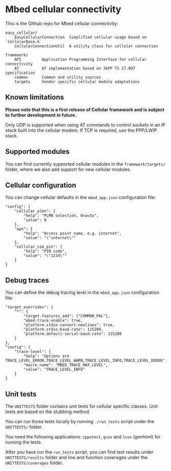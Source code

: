 # Mbed cellular connectivity

This is the Github repo for Mbed cellular connectivity:

    easy_cellular/
        EasyCellularConnection  Simplified cellular usage based on `CellularBase.h`
        CellularConnectionUtil  A utility class for cellular connection

    framework/
        API         Application Programming Interface for cellular connectivity
        AT          AT implementation based on 3GPP TS 27.007 specification
        common      Common and utility sources
        targets     Vendor specific cellular module adaptations

## Known limitations

**Please note that this is a first release of Cellular framework and is subject to further development in future.**

Only UDP is supported when using AT commands to control sockets in an IP stack built into the cellular modem. If TCP is required, use the PPP/LWIP stack.

## Supported modules

You can find currently supported cellular modules in the `framework/targets/` folder, where we also add support for new cellular modules.

## Cellular configuration

You can change cellular defaults in the `mbed_app.json` configuration file:

    "config": {
        "cellular_plmn": {
            "help": "PLMN selection, 0=auto",
            "value": 0
        },
        "apn": {
            "help": "Access point name, e.g. internet",
            "value": "\"internet\""
        },
        "cellular_sim_pin": {
            "help": "PIN code",
            "value": "\"1234\""
        }
    }

## Debug traces

You can define the debug tracing level in the `mbed_app.json` configuration file:

    "target_overrides": {
        "*": {
            "target.features_add": ["COMMON_PAL"],
            "mbed-trace.enable": true,
            "platform.stdio-convert-newlines": true,
            "platform.stdio-baud-rate": 115200,
            "platform.default-serial-baud-rate": 115200
        }
    },
    "config": {
        "trace-level": {
            "help": "Options are TRACE_LEVEL_ERROR,TRACE_LEVEL_WARN,TRACE_LEVEL_INFO,TRACE_LEVEL_DEBUG",
            "macro_name": "MBED_TRACE_MAX_LEVEL",
            "value": "TRACE_LEVEL_INFO"
        }
    }

## Unit tests

The `UNITTESTS` folder contains unit tests for cellular specific classes. Unit tests are based on the stubbing method.

You can run those tests locally by running `./run_tests` script under the `UNITTESTS/` folder.

You need the following applications: `cpputest`, `gcov` and `lcov` (genhtml) for running the tests.

After you have run the `run_tests` script, you can find test results under `UNITTESTS/results` folder and line and function coverages under the `UNITTESTS/coverages` folder.
